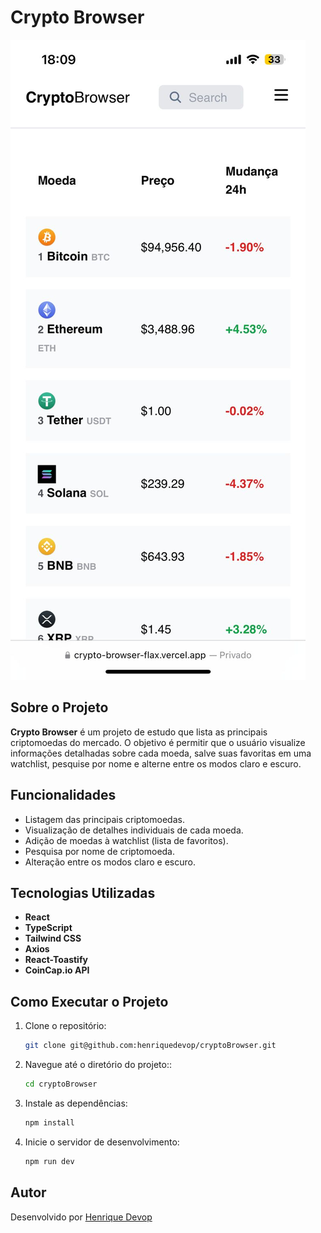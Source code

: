# Crypto Browser

![Preview do Projeto - Tela Inicial](src/assets/preview1.jpeg)

## Sobre o Projeto

**Crypto Browser** é um projeto de estudo que lista as principais criptomoedas do mercado. O objetivo é permitir que o usuário visualize informações detalhadas sobre cada moeda, salve suas favoritas em uma watchlist, pesquise por nome e alterne entre os modos claro e escuro.

## Funcionalidades

- Listagem das principais criptomoedas.
- Visualização de detalhes individuais de cada moeda.
- Adição de moedas à watchlist (lista de favoritos).
- Pesquisa por nome de criptomoeda.
- Alteração entre os modos claro e escuro.

## Tecnologias Utilizadas

- **React**  
- **TypeScript**  
- **Tailwind CSS**  
- **Axios**  
- **React-Toastify**  
- **CoinCap.io API**  

## Como Executar o Projeto

1. Clone o repositório:  
   ```bash
   git clone git@github.com:henriquedevop/cryptoBrowser.git
   ```
2. Navegue até o diretório do projeto::  
   ```bash
   cd cryptoBrowser
   ```
3. Instale as dependências:  
   ```bash
   npm install
   ```
4. Inicie o servidor de desenvolvimento:  
   ```bash
   npm run dev
   ```
## Autor
Desenvolvido por [Henrique Devop](https://github.com/henriquedevop)